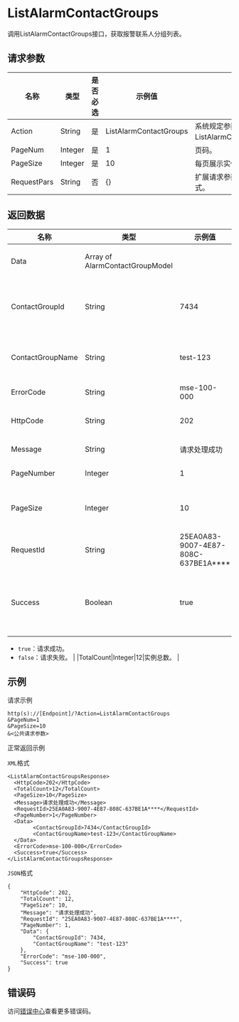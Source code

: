 # ListAlarmContactGroups

调用ListAlarmContactGroups接口，获取报警联系人分组列表。

## 请求参数

|名称|类型|是否必选|示例值|描述|
|--|--|----|---|--|
|Action|String|是|ListAlarmContactGroups|系统规定参数，取值：ListAlarmContactGroups。 |
|PageNum|Integer|是|1|页码。 |
|PageSize|Integer|是|10|每页展示实例数。 |
|RequestPars|String|否|\{\}|扩展请求参数，JSON格式。 |

## 返回数据

|名称|类型|示例值|描述|
|--|--|---|--|
|Data|Array of AlarmContactGroupModel| |数据概览。 |
|ContactGroupId|String|7434|报警联系人分组ID。 |
|ContactGroupName|String|test-123|联系人分组名称。 |
|ErrorCode|String|mse-100-000|错误码。 |
|HttpCode|String|202|HTTP状态码。 |
|Message|String|请求处理成功|信息。 |
|PageNumber|Integer|1|页码。 |
|PageSize|Integer|10|每页展示实例数。 |
|RequestId|String|25EA0A83-9007-4E87-808C-637BE1A\*\*\*\*|请求ID。 |
|Success|Boolean|true|请求结果，取值如下：

 -   `true`：请求成功。
-   `false`：请求失败。 |
|TotalCount|Integer|12|实例总数。 |

## 示例

请求示例

```
http(s)://[Endpoint]/?Action=ListAlarmContactGroups
&PageNum=1
&PageSize=10
&<公共请求参数>
```

正常返回示例

`XML`格式

```
<ListAlarmContactGroupsResponse>
  <HttpCode>202</HttpCode>
  <TotalCount>12</TotalCount>
  <PageSize>10</PageSize>
  <Message>请求处理成功</Message>
  <RequestId>25EA0A83-9007-4E87-808C-637BE1A****</RequestId>
  <PageNumber>1</PageNumber>
  <Data>
        <ContactGroupId>7434</ContactGroupId>
        <ContactGroupName>test-123</ContactGroupName>
  </Data>
  <ErrorCode>mse-100-000</ErrorCode>
  <Success>true</Success>
</ListAlarmContactGroupsResponse>
```

`JSON`格式

```
{
    "HttpCode": 202,
    "TotalCount": 12,
    "PageSize": 10,
    "Message": "请求处理成功",
    "RequestId": "25EA0A83-9007-4E87-808C-637BE1A****",
    "PageNumber": 1,
    "Data": {
        "ContactGroupId": 7434,
        "ContactGroupName": "test-123"
    },
    "ErrorCode": "mse-100-000",
    "Success": true
}
```

## 错误码

访问[错误中心](https://error-center.aliyun.com/status/product/mse)查看更多错误码。

